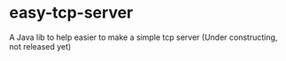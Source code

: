 easy-tcp-server
===============

A Java lib to help easier to make a simple tcp server (Under constructing, not released yet)
